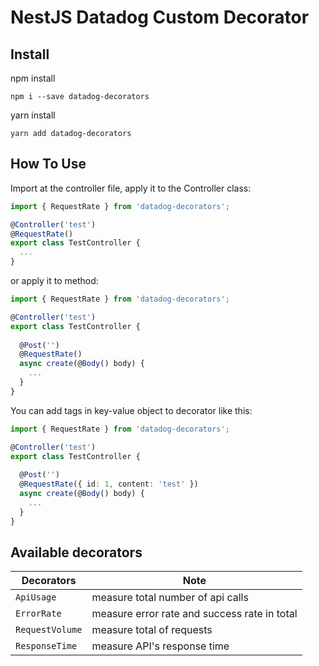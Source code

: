 # NestJS Datadog Custom Decorator

## Install

npm install
```
npm i --save datadog-decorators
```

yarn install

```
yarn add datadog-decorators
```

## How To Use

Import at the controller file, apply it to the Controller class:

```ts
import { RequestRate } from 'datadog-decorators';

@Controller('test')
@RequestRate()
export class TestController {
  ...
}

```

or apply it to method:
```ts
import { RequestRate } from 'datadog-decorators';

@Controller('test')
export class TestController {
  
  @Post('')
  @RequestRate()
  async create(@Body() body) {
    ...
  }
}

```

You can add tags in key-value object to decorator like this:
```ts
import { RequestRate } from 'datadog-decorators';

@Controller('test')
export class TestController {
  
  @Post('')
  @RequestRate({ id: 1, content: 'test' })
  async create(@Body() body) {
    ...
  }
}

```

## Available decorators
| Decorators | Note |
| --- | --- |
| `ApiUsage` | measure total number of api calls |
| `ErrorRate` | measure error rate and success rate in total |
| `RequestVolume` | measure total of requests |
| `ResponseTime` | measure API's response time |
